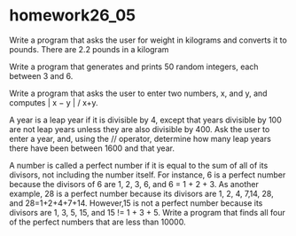 # homework26_05 
Write a program that asks the user for weight in kilograms and converts it to pounds. There are 2.2 pounds in a kilogram

Write a program that generates and prints 50 random integers, each between 3 and 6.

Write a program that asks the user to enter two numbers, x, and y, and computes | x − y | /  x+y.

A year is a leap year if it is divisible by 4, except that years divisible by 100 are not leap years unless they are also divisible by 400. Ask the user to enter a year, and, using the // operator, determine how many leap years there have been between 1600 and that year.

A number is called a perfect number if it is equal to the sum of all of its divisors, not including the number itself. For instance, 6 is a perfect number because the divisors of 6 are 1, 2, 3, 6, and 6 = 1 + 2 + 3. As another example, 28 is a perfect number because its divisors are 1, 2, 4, 7,14, 28, and 28=1+2+4+7+14. However,15 is not a perfect number because its divisors are 1, 3, 5, 15, and 15 != 1 + 3 + 5. Write a program that finds all four of the perfect numbers that are less than 10000.

